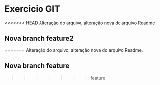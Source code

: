 # Exercicio GIT
<<<<<<< HEAD
 Alteração do arquivo, alteração nova do arquivo Readme
 ## Nova branch feature2 
=======
 Alteração do arquivo, alteração nova do arquivo Readme.
 ## Nova branch feature
>>>>>>> feature
